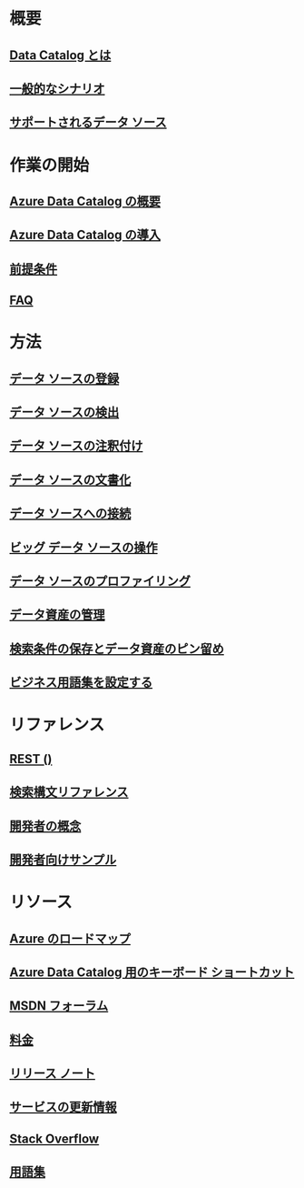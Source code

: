 

# 概要


## [Data Catalog とは](data-catalog-what-is-data-catalog.md)


## [一般的なシナリオ](data-catalog-common-scenarios.md)


## [サポートされるデータ ソース](data-catalog-dsr.md)



# 作業の開始


## [Azure Data Catalog の概要](data-catalog-get-started.md)


## [Azure Data Catalog の導入](data-catalog-adopting-data-catalog.md)


## [前提条件](data-catalog-prerequisites.md)


## [FAQ](data-catalog-frequently-asked-questions.md)



# 方法


## [データ ソースの登録](data-catalog-how-to-register.md)


## [データ ソースの検出](data-catalog-how-to-discover.md)


## [データ ソースの注釈付け](data-catalog-how-to-annotate.md)


## [データ ソースの文書化](data-catalog-how-to-documentation.md)


## [データ ソースへの接続](data-catalog-how-to-connect.md)


## [ビッグ データ ソースの操作](data-catalog-how-to-big-data.md)


## [データ ソースのプロファイリング](data-catalog-how-to-data-profile.md)


## [データ資産の管理](data-catalog-how-to-manage.md)


## [検索条件の保存とデータ資産のピン留め](data-catalog-how-to-save-pin.md)


## [ビジネス用語集を設定する](data-catalog-how-to-business-glossary.md)



# リファレンス


## [REST ()](/rest/api/datacatalog/)


## [検索構文リファレンス](/rest/api/datacatalog/data-catalog-search-syntax-reference)


## [開発者の概念](data-catalog-developer-concepts.md)


## [開発者向けサンプル](data-catalog-samples.md)



# リソース


## [Azure のロードマップ](https://azure.microsoft.com/roadmap/)


## [Azure Data Catalog 用のキーボード ショートカット](data-catalog-keyboard-shortcuts.md)


## [MSDN フォーラム](https://social.msdn.microsoft.com/Forums/en-US/home?forum=azuredatacatalog)


## [料金](https://azure.microsoft.com/pricing/details/data-catalog/)


## [リリース ノート](data-catalog-whats-new.md)


## [サービスの更新情報](https://azure.microsoft.com/updates/?product=data-catalog)


## [Stack Overflow](http://stackoverflow.com/questions/tagged/azure-data-catalog)


## [用語集](data-catalog-terminology.md)
